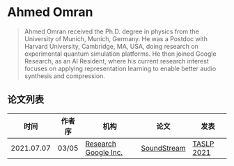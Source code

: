 # Ahmed Omran

> Ahmed Omran received the Ph.D. degree in physics from the University of Munich, Munich, Germany.
> He was a Postdoc with Harvard University, Cambridge, MA, USA, doing research on experimental quantum simulation platforms. He then joined Google Research, as an AI Resident, where his current research interest focuses on applying representation learning to enable better audio synthesis and compression.

## 论文列表

| 时间 | 作者序 | 机构 | 论文 | 发表 |
|:-:|:-:|---|---|---|
| 2021.07.07 | 03/05 | [Research Google Inc.](../Institutions/USA-Google.md) | [SoundStream](../Models/Speech_Neural_Codec/2021.07.07_SoundStream.md) | [TASLP 2021](../Publications/TASLP.md) |